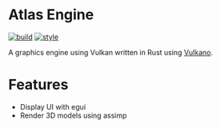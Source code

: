 # Atlas Engine
[![build](https://github.com/evroon/atlas/actions/workflows/build.yml/badge.svg)](https://github.com/evroon/atlas/actions/workflows/build.yml)
[![style](https://github.com/evroon/atlas/actions/workflows/style.yml/badge.svg)](https://github.com/evroon/atlas/actions/workflows/style.yml)

A graphics engine using Vulkan written in Rust using [Vulkano](https://github.com/vulkano-rs/vulkano).

# Features
* Display UI with egui
* Render 3D models using assimp
